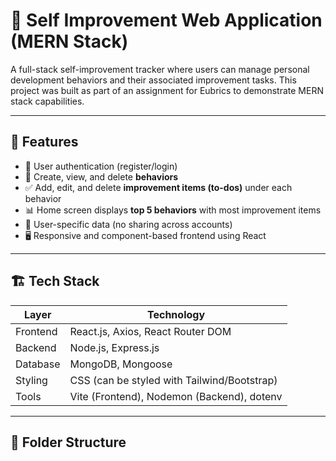  # 🧠 Self Improvement Web Application (MERN Stack)

A full-stack self-improvement tracker where users can manage personal development behaviors and their associated improvement tasks. This project was built as part of an assignment for Eubrics to demonstrate MERN stack capabilities.

---

## 📌 Features

- 👤 User authentication (register/login)
- 🎯 Create, view, and delete **behaviors**
- ✅ Add, edit, and delete **improvement items (to-dos)** under each behavior
- 📊 Home screen displays **top 5 behaviors** with most improvement items
- 🔐 User-specific data (no sharing across accounts)
- 🖥️ Responsive and component-based frontend using React

---

## 🏗️ Tech Stack

| Layer        | Technology                |
|--------------|---------------------------|
| Frontend     | React.js, Axios, React Router DOM |
| Backend      | Node.js, Express.js       |
| Database     | MongoDB, Mongoose         |
| Styling      | CSS (can be styled with Tailwind/Bootstrap) |
| Tools        | Vite (Frontend), Nodemon (Backend), dotenv |

---

## 📁 Folder Structure

